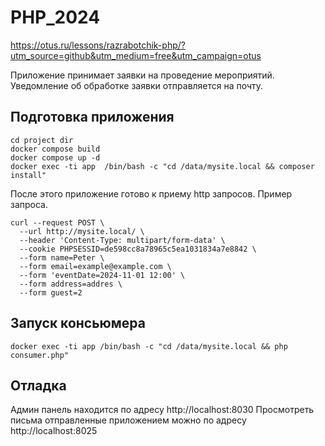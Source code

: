 # PHP_2024

https://otus.ru/lessons/razrabotchik-php/?utm_source=github&utm_medium=free&utm_campaign=otus

Приложение принимает заявки на проведение мероприятий.
Уведомление об обработке заявки отправляется на почту.

## Подготовка приложения
```shell
cd project dir
docker compose build
docker compose up -d
docker exec -ti app  /bin/bash -c "cd /data/mysite.local && composer install"
```
После этого приложение готово к приему http запросов.
Пример запроса.
```shell
curl --request POST \
  --url http://mysite.local/ \
  --header 'Content-Type: multipart/form-data' \
  --cookie PHPSESSID=de598cc8a78965c5ea1031834a7e8842 \
  --form name=Peter \
  --form email=example@example.com \
  --form 'eventDate=2024-11-01 12:00' \
  --form address=addres \
  --form guest=2
```

## Запуск консьюмера
```shell
docker exec -ti app /bin/bash -c "cd /data/mysite.local && php consumer.php"
```

## Отладка
Админ панель находится по адресу http://localhost:8030
Просмотреть письма отправленные приложением можно по адресу http://localhost:8025